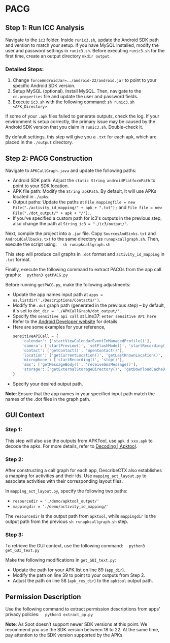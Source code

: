 # PACG

## Step 1: Run ICC Analysis

Navigate to the `ic3` folder. Inside `runic3.sh`, update the Android SDK path and version to match your setup. If you have MySQL installed, modify the user and password settings in `runic3.sh`. Before executing `runic3.sh` for the first time, create an output directory `mkdir output`.

### Detailed Steps:
1. Change `forceAndroidJar=../android-22/android.jar` to point to your specific Android SDK version.
2. Setup MySQL (optional). Install MySQL. Then, navigate to the `cc.properties` file and update the user and password fields.
3. Execute `ic3.sh` with the following command: `sh runic3.sh <APK_Directory>`

If some of your `.apk` files failed to generate outputs, check the log. If your environment is setup correctly, the primary issue may be caused by the Android SDK version that you claim in `runic3.sh`. Double-check it.

By default settings, this step will give you a `.txt` for each apk, which are placed in the `./output` directory.

## Step 2: PACG Construction

Navigate to `APKCallGraph.java` and update the following paths:
- Android SDK path: Adjust the `static String androidPlatformPath` to point to your SDK location.
- APK file path: Modify the `String apkPath`. By default, it will use APKs located in `./apks`.
- Output paths: Update the paths at `File mappingfile = new File("./activity_id_mapping/" + apk + ".txt");` and `File file = new File("./dot_output/" + apk + "/");`.
- If you've specified a custom path for ic3's outputs in the previous step, also change the path at `String ic3 = "./ic3/output/"`.

Next, compile the project into a `.jar` file. Copy `SourcesAndSinks.txt` and `AndroidCallbacks.txt` to the same directory as `runapkcallgraph.sh`. Then, execute the script using:
`  sh runapkcallgraph.sh`

This step will produce call graphs in `.dot` format and `activity_id_mapping` in `.txt` format.

Finally, execute the following command to extract PACGs from the app call graphs:
`  python3 getPACG.py`

Before running `getPACG.py`, make the following adjustments:
- Update the app names input path at `apps = os.listdir('./Descriptions/Contacts/')`.
- Modify the `.dot` graph path (generated in the previous step) – by default, it's set to `dot_dir = './APKCallGraph/dot_output/'`.
- Specify the `sensitive api call` at Line37: `enter sensitive API here` Refer to the [Android Developer website](https://developer.android.com/reference/android/location/LocationManager#public-methods) for details.
- Here are some examples for your reference,
  ```python
  sensitiveAPICall = {
      'calendar': ['startViewCalendarEventInManagedProfile()'],
      'camera': ['startPreview()', 'setFlashMode()', 'startRecording()', 'startCapture()'],
      'contact': ['getContact()', 'openContact()'],
      'location': ['getCurrentLocation()', 'getLastKnownLocation()', 'getLatitude()', 'getLongitude()', 'getProvider()', 'getAccuracy()', 'getAltitude()', 'getBearing()', 'getSpeed()'],
      'microphone': ['startRecording()', 'stop()'],
      'sms': ['getMessageBody()', 'receiveSmsMessage()'],
      'storage': ['getExternalStorageDirectory()', 'getDownloadCacheDirectory()', 'getRootDirectory()', 'getExternalStorageState()']
  }
- Specify your desired output path.

**Note**: Ensure that the app names in your specified input path match the names of the .dot files in the graph path.

## GUI Context

### Step 1:
This step will also use the outputs from APKTool, use `apk d xxx.apk` to decode the apks.
For more details, refer to [Decoding | Apktool](https://ibotpeaches.github.io/Apktool/documentation/).

### Step 2:
After constructing a call graph for each app, DescribeCTX also establishes a mapping for activities and their ids. Use `mapping_act_layout.py` to associate activities with their corresponding layout files.

In `mapping_act_layout.py`, specify the following two paths:
- `resourcedir = './demo/apktool_output/'`
- `mappingdir = './demo/activity_id_mapping/'`

The `resourcedir` is the output path from `apktool`, while `mappingdir` is the output path from the previous `sh runapkcallgraph.sh` step.

### Step 3:
To retrieve the GUI context, use the following command:
`  python3 get_GUI_text.py`

Make the following modifications in `get_GUI_text.py`:
- Update the path for your APK list on line 89 (`app_dir`).
- Modify the path on line 39 to point to your outputs from Step 2.
- Adjust the path on line 58 (`apk_res_dir`) to the `apktool` output path.

## Permission Description

Use the following command to extract permission descriptions from apps' privacy policies:
`  python3 extract_pp.py`

**Note**:
As Soot doesn’t support newer SDK versions at this point. We recommend you use the SDK version between 18 to 22. At the same time, pay attention to the SDK version supported by the APKs.
